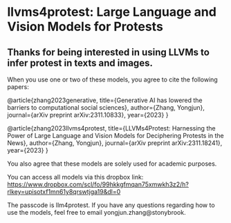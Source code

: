 # llvms4protest: Large Language and Vision Models for Protests

## Thanks for being interested in using LLVMs to infer protest in texts and images.

When you use one or two of these models, you agree to cite the following papers:

@article{zhang2023generative,
  title={Generative AI has lowered the barriers to computational social sciences},
  author={Zhang, Yongjun},
  journal={arXiv preprint arXiv:2311.10833},
  year={2023}
}

@article{zhang2023llvms4protest,
  title={LLVMs4Protest: Harnessing the Power of Large Language and Vision Models for Deciphering Protests in the News},
  author={Zhang, Yongjun},
  journal={arXiv preprint arXiv:2311.18241},
  year={2023}
}


You also agree that these models are solely used for academic purposes.

You can access all models via this dropbox link:
https://www.dropbox.com/scl/fo/99hkkgfmqan75xmwkh3z2/h?rlkey=upisotxf1mn61y8qrswtjga19&dl=0

The passcode is llm4protest. If you have any questions regarding how to use the models, feel free to email yongjun.zhang@stonybrook.
